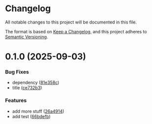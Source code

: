 # Changelog

All notable changes to this project will be documented in this file.

The format is based on [Keep a Changelog](https://keepachangelog.com/en/1.0.0/),
and this project adheres to [Semantic Versioning](https://semver.org/spec/v2.0.0.html).

# 0.1.0 (2025-09-03)


### Bug Fixes

* dependency ([81e358c](https://github.com/hamproductions/chuusen-simulator/commit/81e358cb48beff2ba9f1b6ea0e11079b23d081ee))
* title ([ce732b3](https://github.com/hamproductions/chuusen-simulator/commit/ce732b33120ea998d44fbcb98d8b8849d4809cde))


### Features

* add more stuff ([26a4914](https://github.com/hamproductions/chuusen-simulator/commit/26a49145e4a12e10f6bcf22965bf64f74a08e001))
* add test ([66bdefb](https://github.com/hamproductions/chuusen-simulator/commit/66bdefbee84039664f7c56ae9def76b125edc719))
